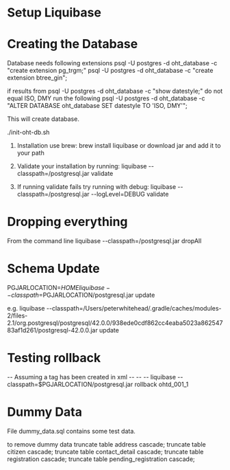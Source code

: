 Setup Liquibase
===============

Creating the Database
===================

Database needs following extensions
psql -U postgres -d oht_database -c "create extension pg_trgm;"
psql -U postgres -d oht_database -c "create extension btree_gin";

if results from 
psql -U postgres -d oht_database -c "show datestyle;" 
do not equal ISO, DMY run the following 
psql -U postgres -d oht_database -c "ALTER DATABASE oht_database SET datestyle TO 'ISO, DMY'";

This will create database.

  ./init-oht-db.sh

1) Installation
use brew:  brew install liquibase
or download jar and add it to your path 

2) Validate your installation by running:
  liquibase --classpath=<location driver>/postgresql.jar validate 

3) If running validate fails try running with debug:
  liquibase --classpath=<location driver>/postgresql.jar --logLevel=DEBUG validate
 
Dropping everything
======================
From the command line
  liquibase --classpath=<location driver>/postgresql.jar dropAll


Schema Update
==================
PGJARLOCATION=$HOME
liquibase --classpath=$PGJARLOCATION/postgresql.jar update

e.g. liquibase --classpath=/Users/peterwhitehead/.gradle/caches/modules-2/files-2.1/org.postgresql/postgresql/42.0.0/938ede0cdf862cc4eaba5023a86254783af1d261/postgresql-42.0.0.jar update


Testing rollback
=====================
-- Assuming a tag has been created in xml
--     <changeSet author="pwhitehead" id="tag_ohtd_001_1">
--           <tagDatabase tag="ohtd_001_1"/>
--       </changeSet>
liquibase --classpath=$PGJARLOCATION/postgresql.jar rollback ohtd_001_1

Dummy Data
=====================
File dummy_data.sql contains some test data. 

to remove dummy data
truncate table address cascade;
truncate table citizen cascade;
truncate table contact_detail cascade;
truncate table registration cascade;
truncate table pending_registration cascade;